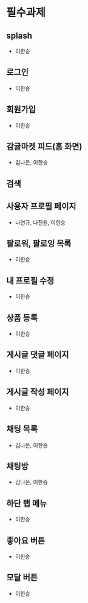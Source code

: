 # 필수과제

## splash

- 이한승

## 로그인

- 이한승

## 회원가입

- 이한승

## 감귤마켓 피드(홈 화면)

- 김나은, 이한승

## 검색

## 사용자 프로필 페이지

- 나연규, 나진원, 이한승

## 팔로워, 팔로잉 목록

- 이한승

## 내 프로필 수정

- 이한승

## 상품 등록

- 이한승

## 게시글 댓글 페이지

- 이한승

## 게시글 작성 페이지

- 이한승

## 채팅 목록

- 김나은, 이한승

## 채팅방

- 김나은, 이한승

## 하단 탭 메뉴

- 이한승

## 좋아요 버튼

- 이한승

## 모달 버튼

- 이한승
